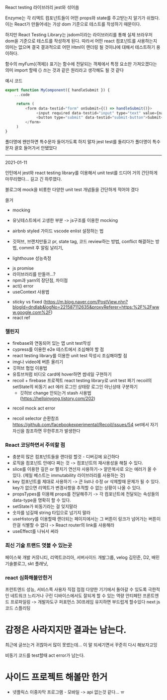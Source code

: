 React testing 라이브러리
jest와 섞어씀

Enzyme는 각 리액트 컴포넌트들이 어떤 props와 state를
주고받는지 알기가 쉬웠다. 이는 React가 만들어네는 가상 dom
기준으로 테스트를 작성하기 때문이다.

하지만 React Testing Library는 jsdom이라는 라이브러리를 통해
실제 브라우저 dom을 기준으로 테스트를 작성하게 된다.
따라서 어떤 react 컴포넌트를 사용하는지 의미는 없으며
결국 결과적으로 어떤 Html이 랜더링 될 것이냐에 대해서
테스트하기 용이하다.

함수의 myFum({객체}) 표기는
함수에 전달되는 객체에서 특정 요소만 가져오겠다는 의미
import 할때 {} 쓰는 것과 같은 원리라고 생각해도 될 것 같다

예시 코드

```js
export function MyComponent({ handleSubmit }) {
    ...code

     return (
         <form data-testid="form" onSubmit={() => handleSubmit()}>
              <input required data-testid="input" type="text" value={name} onChange={(e) => handleChange(e)}/>
              <button type="submit" data-testid="submit-button">Submit</button>
         </form>
     )
}
```

폴더명에 왠만하면 특수문자 들어가도록 하지 말자
jest test를 돌리다가 폴더명이 특수문자 괄호 들어가서
안됐었다

---

2021-01-11

인턴에서 jest와 react testing library를 이용해서
unit test를 드디어 거의 간단하게 마무리했다...
길고 긴 하루였다.

블로그에 mock을 비롯한 다양한 unit test 개념들을 간단하게 적어야 겠다

쓸거

- mocking
- 유닛테스트에서 고생한 부분 -> js구조를 이용한 mocking

- airbnb styled 가이드 vscode enlist 설정하는 법

- 깃허브, 브랜치만들고 pr, state tag, 코드 review하는 방법,
  conflict 해결하는 방법, commit 후 알림 날리기,

- lighthouse 성능측정

* js promise
* 라이브러리를 만들까...?
* npm과 yarn의 장단점, 차이점
* act() error
* useContext 사용법

- sticky vs fixed
  (https://m.blog.naver.com/PostView.nhn?blogId=dndlab&logNo=221587112635&proxyReferer=https:%2F%2Fwww.google.com%2F)
- react ref
  <!-- - react testing library의 common mistake -->
    <!-- * react portal(포탈) 찾아보기 -->
    <!-- * for문에 var보단 let이 적합한 이유  -->

### 챌린지

- firebase와 연동되어 있는 앱 unit test작성
- cypress를 이용한 e2e 테스트에서 조심해야 할 점
- react testing library를 이용한 unit test 작성시 조심해야할 점
- img나 video에 버튼 올리기
- 깃허브 협업 이용법
- 유튜브처럼 비디오 card에 hover하면 썸네일 구현하기
- recoil + firebase 프로젝트 react testing library로
  unit test 짜기 recoil의 setState의 비동기 act 에러
  로그인 상태랑 로그인 아닌상태 구분하기
  - 깃허브 change 안되는거 stash 사용법
    (https://helloinyong.tistory.com/202)

* recoil mock act error

- recoil selector 순환참조
  https://github.com/facebookexperimental/Recoil/issues/54
  set에서 자기자신을 참조하면 무한루프가 발생한다

### React 코딩하면서 주의할 점

- 충분히 많은 컴포넌트들을 랜더링 할것 - 디버깅에 요긴하다
- 로직을 컴포넌트 안에다 짜는 것 -> 컴포넌트의 재사용성을 해칠 수 있다.
- slice를 이용한 깊은 or 펼치기 연산자 사용하기-> 얕은복사로 오는 에러가 올 수 있다.
  (제일 베스트는 immutability 라이브러리를 사용하는 것)
- key 컴포넌트를 제대로 사용하기 -> 큰 list나 수정 or 삭제할때 문제가 될 수 있다. key가 없으면 리엑트가 변경사항을 추적할 수 없는 상황이 나올 수 있다.
- propsTypes를 이용해 props를 전달해주기 -> 각 컴포넌트에 전달되는 속성들의 data-type을 명확히 할 수 있다.
- setState가 비동기라는 걸 잊지말라
- 숫자를 넘길때 string 타입으로 넘기지 말라
- useHistory를 이용할때 랜더되는 페이지에서는 그 버튼이 링크가 넘어가는 버튼이란걸
  식별할 수 없다 -> React router의 link를 사용해라
- useEffect를 나눠서 써라

### 최신 기술 트랜드 엿볼 수 있는곳

페이스북 개발 커뮤니티, 리액트코리아, 서버사이드 개발그룹, velog 김민준, D2, 배민 기술블로그, skt 플래닛,

### react 심화해볼만한거

프런트엔드 성능, 서비스쪽 사용자 직접 접점
다양한 기기에서 돌아갈 수 있도록
극한적인 네트워크 느리거나 구린 디바이스에서도 잘되게 할 수 있는 역량 안티페턴
프론트엔드 프로파일링 -> 개발자도구 퍼포먼스 30프레임 유지하면 부드럽게 할수있다
next js 코드 스플리팅

# 감정은 사라지지만 결과는 남는다.

최근에 글쓰는거 귀찮아서 많이 못썼는데... 이 말 되세기면서 꾸준히 다시 해보자고잉

비동기 코드를 test할때 act error가 남는다.

# 사이드 프로젝트 해볼만 한거

- 넷플릭스 이중자막 프로그램 - 모바일
  -> api 없는것 같다... ㅠ
